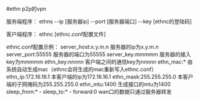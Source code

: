 #ethn
p2p的vpn

服务端程序：
ethns --ip [服务器ip] --port [服务器端口] --key [ethnc的登陆码]

客户端程序：
ethnc [ethnc.conf配置文件]

ethnc.conf配置示例：
server_host:x.y.m.n 	服务器的ip为x.y.m.n
server_port:55555		服务器的端口为55555
server_key:mmmmm		服务器的接入key为mmmmm
ethn_key:nnnnn			客户端之间的通信key为nnnnn
ethn_mac:*				由系统自动生成mac（ethnc会将生成的mac重新写入ethnc.conf）
ethn_ip:172.16.16.1		本客户端的ip为172.16.16.1
ethn_mask:255.255.255.0	本客户端的子网掩码为255.255.255.0
ethn_mtu:1400			生成接口的mtu为1400
sleep_from:*			-
sleep_to:*				-
forward:0				wan口的数据只通过服务器转发